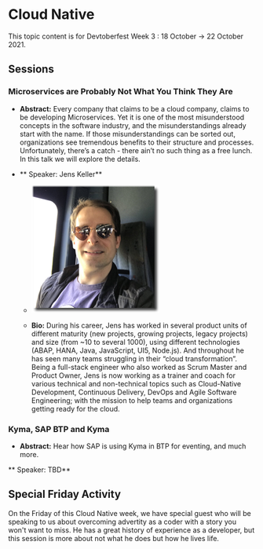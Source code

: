 # Cloud Native

This topic content is for Devtoberfest Week 3 : 18 October → 22 October 2021.



## Sessions

### Microservices are Probably Not What You Think They Are


  * **Abstract:** Every company that claims to be a cloud company, claims to be developing Microservices. Yet it is one of the most misunderstood concepts in the software industry, and the misunderstandings already start with the name. If those misunderstandings can be sorted out, organizations see tremendous benefits to their structure and processes. Unfortunately, there’s a catch - there ain’t no such thing as a free lunch. In this talk we will explore the details.


* ** Speaker: Jens Keller** 
  * ![Jens Keller](../../images/JensKeller_250px_shade.png)

  * **Bio:** During his career, Jens has worked in several product units of different maturity (new projects, growing projects, legacy projects) and size (from ~10 to several 1000), using different technologies (ABAP, HANA, Java, JavaScript, UI5, Node.js). And throughout he has seen many teams struggling in their “cloud transformation”. Being a full-stack engineer who also worked as Scrum Master and Product Owner, Jens is now working as a trainer and coach for various technical and non-technical topics such as Cloud-Native Development, Continuous Delivery, DevOps and Agile Software Engineering; with the mission to help teams and organizations getting ready for the cloud.

### Kyma, SAP BTP and Kyma

  * **Abstract:** Hear how SAP is using Kyma in BTP for eventing, and much more.
  
 ** Speaker: TBD** 
 
 ## Special Friday Activity

On the Friday of this Cloud Native week, we have special guest  who will be speaking to us about overcoming advertity as a coder with a story you won't want to miss. He has a great history of experience as a developer, but this session is more about not what he does but how he lives life.
 
